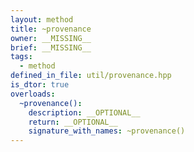 ```yaml
---
layout: method
title: ~provenance
owner: __MISSING__
brief: __MISSING__
tags:
  - method
defined_in_file: util/provenance.hpp
is_dtor: true
overloads:
  ~provenance():
    description: __OPTIONAL__
    return: __OPTIONAL__
    signature_with_names: ~provenance()
---
```

